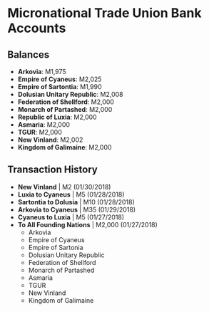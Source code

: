 # Micronational Trade Union Bank Accounts

## Balances
- **Arkovia**: M1,975
- **Empire of Cyaneus**: M2,025
- **Empire of Sartontia**: M1,990
- **Dolusian Unitary Republic**: M2,008
- **Federation of Shellford**: M2,000
- **Monarch of Partashed**: M2,000
- **Republic of Luxia**: M2,000
- **Asmaria**: M2,000
- **TGUR**: M2,000
- **New Vinland**: M2,002
- **Kingdom of Galimaine**: M2,000

## Transaction History

- **New Vinland** | M2 (01/30/2018)
- **Luxia to Cyaneus** | M5 (01/28/2018)
- **Sartontia to Dolusia** | M10 (01/28/2018)
- **Arkovia to Cyaneus** | M35 (01/29/2018)
- **Cyaneus to Luxia** | M5 (01/27/2018)
- **To All Founding Nations** | M2,000 (01/27/2018)
  - Arkovia
  - Empire of Cyaneus
  - Empire of Sartonia
  - Dolusian Unitary Republic
  - Federation of Shellford
  - Monarch of Partashed
  - Asmaria
  - TGUR
  - New Vinland
  - Kingdom of Galimaine

